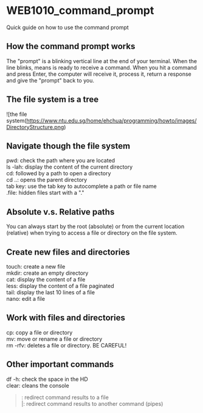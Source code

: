 # WEB1010_command_prompt
Quick guide on how to use the command prompt

## How the command prompt works
The "prompt" is a blinking vertical line at the end of your terminal. When the line blinks, means is ready to receive a command. When you hit a command and press Enter, the computer will receive it, process it, return a response and give the "prompt" back to you.

## The file system is a tree
![the file system(https://www.ntu.edu.sg/home/ehchua/programming/howto/images/DirectoryStructure.png)

## Navigate though the file system
pwd: check the path where you are located  
ls -lah: display the content of the current directory  
cd: followed by a path to open a directory  
cd ..: opens the parent directory  
tab key: use the tab key to autocomplete a path or file name  
.file: hidden files start with a "."  

## Absolute v.s. Relative paths
You can always start by the root (absolute) or from the current location (relative) when trying to access a file or directory on the file system.

## Create new files and directories
touch: create a new file  
mkdir: create an empty directory  
cat: display the content of a file  
less: display the content of a file paginated  
tail: display the last 10 lines of a file  
nano: edit a file  

## Work with files and directories
cp: copy a file or directory  
mv: move or rename a file or directory  
rm -rfv: deletes a file or directory. BE CAREFUL!  

## Other important commands
df -h: check the space in the HD  
clear: cleans the console  
>: redirect command results to a file  
|: redirect command results to another command (pipes)  
